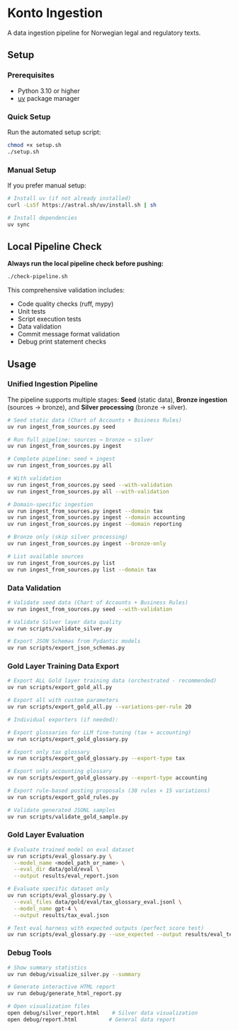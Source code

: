 # Konto Ingestion

A data ingestion pipeline for Norwegian legal and regulatory texts.

## Setup

### Prerequisites
- Python 3.10 or higher
- [uv](https://github.com/astral-sh/uv) package manager

### Quick Setup

Run the automated setup script:

```bash
chmod +x setup.sh
./setup.sh
```

### Manual Setup

If you prefer manual setup:

```bash
# Install uv (if not already installed)
curl -LsSf https://astral.sh/uv/install.sh | sh

# Install dependencies
uv sync
```

## Local Pipeline Check

**Always run the local pipeline check before pushing:**

```bash
./check-pipeline.sh
```

This comprehensive validation includes:
- Code quality checks (ruff, mypy)
- Unit tests
- Script execution tests
- Data validation
- Commit message format validation
- Debug print statement checks

## Usage

### Unified Ingestion Pipeline

The pipeline supports multiple stages: **Seed** (static data), **Bronze ingestion** (sources → bronze), and **Silver processing** (bronze → silver).

```bash
# Seed static data (Chart of Accounts + Business Rules)
uv run ingest_from_sources.py seed

# Run full pipeline: sources → bronze → silver
uv run ingest_from_sources.py ingest

# Complete pipeline: seed + ingest
uv run ingest_from_sources.py all

# With validation
uv run ingest_from_sources.py seed --with-validation
uv run ingest_from_sources.py all --with-validation

# Domain-specific ingestion
uv run ingest_from_sources.py ingest --domain tax
uv run ingest_from_sources.py ingest --domain accounting
uv run ingest_from_sources.py ingest --domain reporting

# Bronze only (skip silver processing)
uv run ingest_from_sources.py ingest --bronze-only

# List available sources
uv run ingest_from_sources.py list
uv run ingest_from_sources.py list --domain tax
```

### Data Validation
```bash
# Validate seed data (Chart of Accounts + Business Rules)
uv run ingest_from_sources.py seed --with-validation

# Validate Silver layer data quality
uv run scripts/validate_silver.py

# Export JSON Schemas from Pydantic models
uv run scripts/export_json_schemas.py
```

### Gold Layer Training Data Export
```bash
# Export ALL Gold layer training data (orchestrated - recommended)
uv run scripts/export_gold_all.py

# Export all with custom parameters
uv run scripts/export_gold_all.py --variations-per-rule 20

# Individual exporters (if needed):

# Export glossaries for LLM fine-tuning (tax + accounting)
uv run scripts/export_gold_glossary.py

# Export only tax glossary
uv run scripts/export_gold_glossary.py --export-type tax

# Export only accounting glossary
uv run scripts/export_gold_glossary.py --export-type accounting

# Export rule-based posting proposals (30 rules × 15 variations)
uv run scripts/export_gold_rules.py

# Validate generated JSONL samples
uv run scripts/validate_gold_sample.py
```

### Gold Layer Evaluation
```bash
# Evaluate trained model on eval dataset
uv run scripts/eval_glossary.py \
  --model_name <model_path_or_name> \
  --eval_dir data/gold/eval \
  --output results/eval_report.json

# Evaluate specific dataset only
uv run scripts/eval_glossary.py \
  --eval_files data/gold/eval/tax_glossary_eval.jsonl \
  --model_name gpt-4 \
  --output results/tax_eval.json

# Test eval harness with expected outputs (perfect score test)
uv run scripts/eval_glossary.py --use_expected --output results/eval_test.json
```

### Debug Tools
```bash
# Show summary statistics
uv run debug/visualize_silver.py --summary

# Generate interactive HTML report
uv run debug/generate_html_report.py

# Open visualization files
open debug/silver_report.html    # Silver data visualization
open debug/report.html          # General data report
```